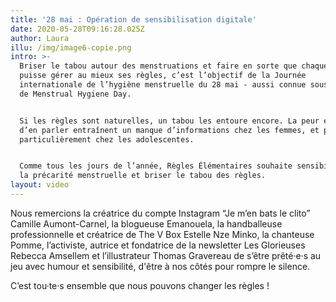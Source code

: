 ```yaml
---
title: '28 mai : Opération de sensibilisation digitale'
date: 2020-05-28T09:16:28.025Z
author: Laura
illu: /img/image6-copie.png
intro: >-
  Briser le tabou autour des menstruations et faire en sorte que chaque femme
  puisse gérer au mieux ses règles, c’est l’objectif de la Journée
  internationale de l’hygiène menstruelle du 28 mai - aussi connue sous le nom
  de Menstrual Hygiene Day.


  Si les règles sont naturelles, un tabou les entoure encore. La peur et la gêne
  d’en parler entraînent un manque d’informations chez les femmes, et plus
  particulièrement chez les adolescentes. 


  Comme tous les jours de l’année, Règles Élémentaires souhaite sensibiliser à
  la précarité menstruelle et briser le tabou des règles.
layout: video
---
```

Nous remercions la créatrice du compte Instagram “Je m’en bats le clito” Camille Aumont-Carnel, la blogueuse Emanouela, la handballeuse professionnelle et créatrice de The V Box Estelle Nze Minko, la chanteuse Pomme, l’activiste, autrice et fondatrice de la newsletter Les Glorieuses Rebecca Amsellem et l’illustrateur Thomas Gravereau de s’être prêté·e·s au jeu avec humour et sensibilité, d'être à nos côtés pour rompre le silence.

C’est tou·te·s ensemble que nous pouvons changer les règles !
